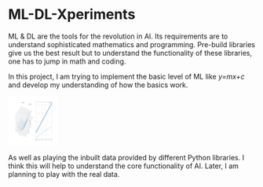 # ML-DL-Xperiments
ML & DL are the tools for the revolution in AI. Its requirements are to understand sophisticated mathematics and programming. Pre-build libraries give us the best result but to understand the functionality of these libraries, one has to jump in math and coding. 

In this project, I am trying to implement the basic level of ML like  _y=mx+c_ and develop my understanding of how the basics work.   

<img src="/img/mygif.gif" width="100" height="100">

As well as playing the inbuilt data provided by different Python libraries. I think this will help to understand the core functionality of AI. Later, I am planning to play with the real data.
